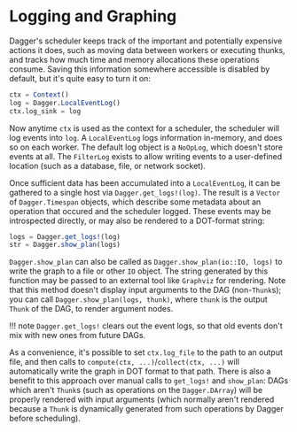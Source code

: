 # Logging and Graphing

Dagger's scheduler keeps track of the important and potentially expensive
actions it does, such as moving data between workers or executing thunks, and
tracks how much time and memory allocations these operations consume. Saving
this information somewhere accessible is disabled by default, but it's quite
easy to turn it on:

```julia
ctx = Context()
log = Dagger.LocalEventLog()
ctx.log_sink = log
```

Now anytime `ctx` is used as the context for a scheduler, the scheduler will
log events into `log`. A `LocalEventLog` logs information in-memory, and does
so on each worker. The default log object is a `NoOpLog`, which doesn't store
events at all. The `FilterLog` exists to allow writing events to a
user-defined location (such as a database, file, or network socket).

Once sufficient data has been accumulated into a `LocalEventLog`, it can be
gathered to a single host via `Dagger.get_logs!(log)`. The result is a
`Vector` of `Dagger.Timespan` objects, which describe some metadata about an
operation that occured and the scheduler logged. These events may be
introspected directly, or may also be rendered to a DOT-format string:

```julia
logs = Dagger.get_logs!(log)
str = Dagger.show_plan(logs)
```

`Dagger.show_plan` can also be called as `Dagger.show_plan(io::IO, logs)` to
write the graph to a file or other `IO` object. The string generated by this
function may be passed to an external tool like `Graphviz` for rendering. Note
that this method doesn't display input arguments to the DAG (non-`Thunk`s);
you can call `Dagger.show_plan(logs, thunk)`, where `thunk` is the output
`Thunk` of the DAG, to render argument nodes.

!!! note
    `Dagger.get_logs!` clears out the event logs, so that old events don't mix
    with new ones from future DAGs.

As a convenience, it's possible to set `ctx.log_file` to the path to an output
file, and then calls to `compute(ctx, ...)`/`collect(ctx, ...)` will
automatically write the graph in DOT format to that path. There is also a
benefit to this approach over manual calls to `get_logs!` and `show_plan`: DAGs
which aren't `Thunk`s (such as operations on the `Dagger.DArray`) will be
properly rendered with input arguments (which normally aren't rendered because
a `Thunk` is dynamically generated from such operations by Dagger before
scheduling).
